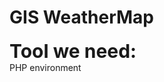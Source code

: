 # GIS WeatherMap
<div style="font-size: 30px; font-weight: bold;">Tool we need:</div>
<div>
  <div href="https://www.youtube.com/watch?v=n04w2SzGr_U">PHP environment</div>
  
</div>

